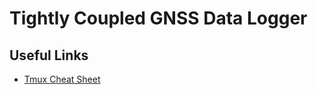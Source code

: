# Tightly Coupled GNSS Data Logger

## Useful Links

- [Tmux Cheat Sheet](https://gist.github.com/MohamedAlaa/2961058)